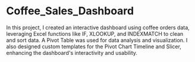 # Coffee_Sales_Dashboard
In this project, I created an interactive dashboard using coffee orders data, leveraging Excel functions like IF, XLOOKUP, and INDEXMATCH to clean and sort data. A Pivot Table was used for data analysis and visualization. I also designed custom templates for the Pivot Chart Timeline and Slicer, enhancing the dashboard's interactivity and usability.
